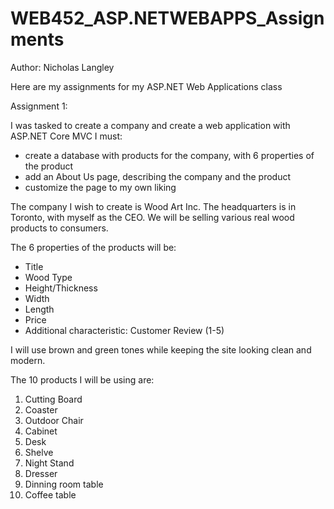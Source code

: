 # WEB452_ASP.NETWEBAPPS_Assignments
Author: Nicholas Langley

Here are my assignments for my ASP.NET Web Applications class

Assignment 1:

I was tasked to create a company and create a web application with ASP.NET Core MVC
I must:
- create a database with products for the company, with 6 properties of the product
- add an About Us page, describing the company and the product
- customize the page to my own liking

The company I wish to create is Wood Art Inc.
The headquarters is in Toronto, with myself as the CEO.
We will be selling various real wood products to consumers.

The 6 properties of the products will be:
- Title
- Wood Type
- Height/Thickness
- Width
- Length
- Price
- Additional characteristic: Customer Review (1-5)

I will use brown and green tones while keeping the site looking clean and modern. 

The 10 products I will be using are:
1. Cutting Board
2. Coaster
3. Outdoor Chair
4. Cabinet
5. Desk
6. Shelve
7. Night Stand
8. Dresser
9. Dinning room table
10. Coffee table
